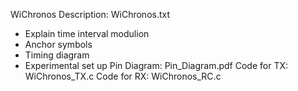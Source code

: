 WiChronos Description: WiChronos.txt
  - Explain time interval modulion
  - Anchor symbols
  - Timing diagram
  - Experimental set up
Pin Diagram: Pin_Diagram.pdf
Code for TX: WiChronos_TX.c
Code for RX: WiChronos_RC.c
